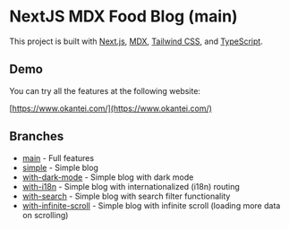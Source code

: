 # NextJS MDX Food Blog (main)

This project is built with [Next.js](https://nextjs.org/), [MDX](https://mdxjs.com/), [Tailwind CSS](https://tailwindcss.com/), and [TypeScript](https://www.typescriptlang.org/).

## Demo

You can try all the features at the following website:

[https://www.okantei.com/](https://www.okantei.com/)

## Branches

- [main](https://github.com/kjmczk/nextjs-mdx-food-blog) - Full features
- [simple](https://github.com/kjmczk/nextjs-mdx-food-blog/tree/simple) - Simple blog
- [with-dark-mode](https://github.com/kjmczk/nextjs-mdx-food-blog/tree/with-dark-mode) - Simple blog with dark mode
- [with-i18n](https://github.com/kjmczk/nextjs-mdx-food-blog/tree/with-i18n) - Simple blog with internationalized (i18n) routing
- [with-search](https://github.com/kjmczk/nextjs-mdx-food-blog/tree/with-search) - Simple blog with search filter functionality
- [with-infinite-scroll](https://github.com/kjmczk/nextjs-mdx-food-blog/tree/with-infinite-scroll) - Simple blog with infinite scroll (loading more data on scrolling)